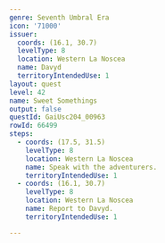 ```yaml
---
genre: Seventh Umbral Era
icon: '71000'
issuer:
  coords: (16.1, 30.7)
  levelType: 8
  location: Western La Noscea
  name: Davyd
  territoryIntendedUse: 1
layout: quest
level: 42
name: Sweet Somethings
output: false
questId: GaiUsc204_00963
rowId: 66499
steps:
  - coords: (17.5, 31.5)
    levelType: 8
    location: Western La Noscea
    name: Speak with the adventurers.
    territoryIntendedUse: 1
  - coords: (16.1, 30.7)
    levelType: 8
    location: Western La Noscea
    name: Report to Davyd.
    territoryIntendedUse: 1

---
```

